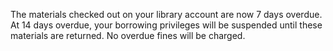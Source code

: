 The materials checked out on your library account are now 7 days overdue. At 14 days overdue, your borrowing privileges will be suspended until these materials are returned. No overdue fines will be charged.
